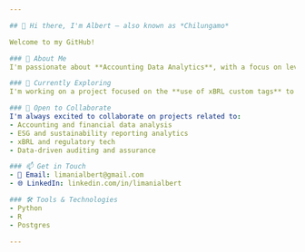 ```yaml
---

## 👋 Hi there, I'm Albert — also known as *Chilungamo*

Welcome to my GitHub!

### 👀 About Me
I'm passionate about **Accounting Data Analytics**, with a focus on leveraging data for financial insights, transparency, and informed decision-making.

### 🌱 Currently Exploring
I'm working on a project focused on the **use of xBRL custom tags** to improve **financial statement comparability** across companies and taxonomies (GAAP, IFRS).

### 🤝 Open to Collaborate
I'm always excited to collaborate on projects related to:
- Accounting and financial data analysis  
- ESG and sustainability reporting analytics  
- xBRL and regulatory tech  
- Data-driven auditing and assurance  

### 📫 Get in Touch
- 📧 Email: limanialbert@gmail.com
- 🌐 LinkedIn: linkedin.com/in/limanialbert

### 🛠️ Tools & Technologies
- Python
- R
- Postgres

---
```


<!---
Chilungamo/Chilungamo is a ✨ special ✨ repository because its `README.md` (this file) appears on your GitHub profile.
You can click the Preview link to take a look at your changes.
--->
